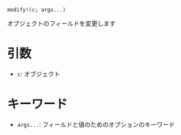 ```
modify!(c; args...)
```

オブジェクトのフィールドを変更します

# 引数

  * `c`: オブジェクト

# キーワード

  * `args...`: フィールドと値のためのオプションのキーワード
